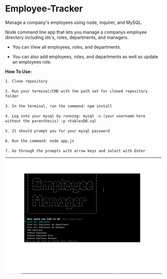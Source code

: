 # Employee-Tracker

Manage a company's employees using node, inquirer, and MySQL.

Node command line app that lets you manage a companys employee directory including ids's, roles, departments, and managers.

- You can View all employees, roles, and departments.

- You can also add employees, roles, and departments as well as update an employees role.


**How To Use:**

    1. Clone repository

    2. Run your terminal/CMD with the path set for cloned repository folder

    3. In the terminal, run the command: npm install

    4. Log into your mysql by running: mysql -u (your username here without the parenthesis) -p <tablesDB.sql

    5. It should prompt you for your mysql password

    6. Run the command: node app.js

    7. Go through the prompts with arrow keys and select with Enter


___________________________________________________________________________________________________________________________________


![Example profile](./Example.png)
